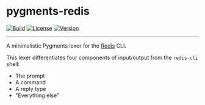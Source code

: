 # pygments-redis

[![Build](https://img.shields.io/circleci/project/github/realpython/pygments-redis.svg)](https://circleci.com/gh/realpython/pygments-redis/tree/master)
[![License](https://img.shields.io/github/license/realpython/pygments-redis.svg)](https://github.com/realpython/pygments-redis/blob/master/LICENSE)
[![Version](https://img.shields.io/pypi/v/pygments-redis.svg)](https://pypi.org/project/pygments-redis/)

----

 A minimalistic Pygments lexer for the [Redis](https://redis.io/) CLI.

 This lexer differentiates four components of input/output from the `redis-cli` shell:

 - The prompt
 - A command
 - A reply type
 - "Everything else"
